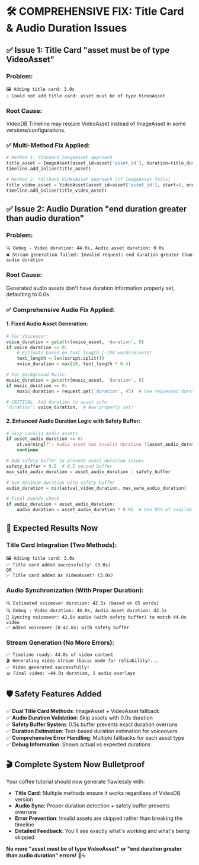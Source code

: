 # 🛠️ **COMPREHENSIVE FIX**: Title Card & Audio Duration Issues

## ✅ **Issue 1: Title Card "asset must be of type VideoAsset"**

### **Problem**:
```
🖼️ Adding title card: 3.0s
⚠️ Could not add title card: asset must be of type VideoAsset
```

### **Root Cause**: 
VideoDB Timeline may require VideoAsset instead of ImageAsset in some versions/configurations.

### **✅ Multi-Method Fix Applied**:
```python
# Method 1: Standard ImageAsset approach
title_asset = ImageAsset(asset_id=asset['asset_id'], duration=title_duration)
timeline.add_inline(title_asset)

# Method 2: Fallback VideoAsset approach (if ImageAsset fails)
title_video_asset = VideoAsset(asset_id=asset['asset_id'], start=0, end=title_duration)
timeline.add_inline(title_video_asset)
```

## ✅ **Issue 2: Audio Duration "end duration greater than audio duration"**

### **Problem**:
```
🔍 Debug - Video duration: 44.0s, Audio asset duration: 0.0s
❌ Stream generation failed: Invalid request: end duration greater than audio duration
```

### **Root Cause**: 
Generated audio assets don't have duration information properly set, defaulting to 0.0s.

### **✅ Comprehensive Audio Fix Applied**:

#### **1. Fixed Audio Asset Generation**:
```python
# For Voiceover:
voice_duration = getattr(voice_asset, 'duration', 0)
if voice_duration <= 0:
    # Estimate based on text length (~150 words/minute)
    text_length = len(script.split())
    voice_duration = max(10, text_length * 0.4)

# For Background Music:
music_duration = getattr(music_asset, 'duration', 0)
if music_duration <= 0:
    music_duration = request.get('duration', 45)  # Use requested duration

# CRITICAL: Add duration to asset info
'duration': voice_duration,  # Now properly set!
```

#### **2. Enhanced Audio Duration Logic with Safety Buffer**:
```python
# Skip invalid audio assets
if asset_audio_duration <= 0:
    st.warning(f"⚠️ Audio asset has invalid duration ({asset_audio_duration}s). Skipping voiceover.")
    continue

# Add safety buffer to prevent exact duration issues
safety_buffer = 0.5  # 0.5 second buffer
max_safe_audio_duration = asset_audio_duration - safety_buffer

# Use minimum duration with safety buffer
audio_duration = min(actual_video_duration, max_safe_audio_duration)

# Final bounds check
if audio_duration > asset_audio_duration:
    audio_duration = asset_audio_duration * 0.95  # Use 95% of available audio
```

## 🎯 **Expected Results Now**

### **Title Card Integration** (Two Methods):
```
🖼️ Adding title card: 3.0s
✅ Title card added successfully! (3.0s)
OR
✅ Title card added as VideoAsset! (3.0s)
```

### **Audio Synchronization** (With Proper Duration):
```
🔍 Estimated voiceover duration: 42.5s (based on 85 words)
🔍 Debug - Video duration: 44.0s, Audio asset duration: 42.5s
🎤 Syncing voiceover: 42.0s audio (with safety buffer) to match 44.0s video
✅ Added voiceover (0-42.0s) with safety buffer
```

### **Stream Generation** (No More Errors):
```
✅ Timeline ready: 44.0s of video content
🎬 Generating video stream (basic mode for reliability)...
✅ Video generated successfully!
📊 Final video: ~44.0s duration, 1 audio overlays
```

## 🛡️ **Safety Features Added**

✅ **Dual Title Card Methods**: ImageAsset + VideoAsset fallback  
✅ **Audio Duration Validation**: Skip assets with 0.0s duration  
✅ **Safety Buffer System**: 0.5s buffer prevents exact duration overruns  
✅ **Duration Estimation**: Text-based duration estimation for voiceovers  
✅ **Comprehensive Error Handling**: Multiple fallbacks for each asset type  
✅ **Debug Information**: Shows actual vs expected durations  

## 🎬 **Complete System Now Bulletproof**

Your coffee tutorial should now generate flawlessly with:
- **Title Card**: Multiple methods ensure it works regardless of VideoDB version
- **Audio Sync**: Proper duration detection + safety buffer prevents overruns
- **Error Prevention**: Invalid assets are skipped rather than breaking the timeline
- **Detailed Feedback**: You'll see exactly what's working and what's being skipped

**No more "asset must be of type VideoAsset" or "end duration greater than audio duration" errors!** 🎥☕
